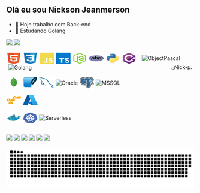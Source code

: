 ## Olá eu sou Nickson Jeanmerson

- 🔭 Hoje trabalho com Back-end
- 🌱 Estudando Golang
​          
<div>
  <a href="https://beacons.ai/nicksonjean">
    <img height="180em" src="https://github-readme-stats.vercel.app/api?username=nicksonjean&show_icons=true&theme=dracula&include_all_commits=true&count_private=true&custom_title=Estat%C3%ADsticas+de+Nickson+Jeanmerson&card_width=320" />
    <img height="180em" src="https://github-readme-stats.vercel.app/api/top-langs/?username=nicksonjean&layout=compact&lang_count=16&theme=dracula&custom_title=Linguagens+mais+usadas&card_width=387" />
  </a>
</div>
​
<div style="display: inline_block">
  <div>
    <div>
      <img align="center" alt="HTML5" title="HTML5" height="30" width="40" src="https://raw.githubusercontent.com/devicons/devicon/master/icons/html5/html5-original.svg">
      <img align="center" alt="CSS3" title="CSS3" height="30" width="40" src="https://raw.githubusercontent.com/devicons/devicon/master/icons/css3/css3-original.svg"> 
      <img align="center" alt="Js" title="JavaScript" height="30" width="40" src="https://raw.githubusercontent.com/devicons/devicon/master/icons/javascript/javascript-plain.svg">
      <img align="center" alt="Ts" title="TypeScript" height="30" width="40" src="https://raw.githubusercontent.com/devicons/devicon/master/icons/typescript/typescript-plain.svg">
      <img align="center" alt="Node" title="NodeJS" height="30" width="40" src="https://raw.githubusercontent.com/devicons/devicon/master/icons/nodejs/nodejs-original.svg">
      <img align="center" alt="PHP" title="PHP" height="30" width="40" src="https://raw.githubusercontent.com/devicons/devicon/master/icons/php/php-original.svg">
      <img align="center" alt="Python" title="Python" height="30" width="40" src="https://raw.githubusercontent.com/devicons/devicon/master/icons/python/python-original.svg">
      <img align="center" alt="CSharp" title="CSharp" height="30" width="40" src="https://raw.githubusercontent.com/devicons/devicon/master/icons/csharp/csharp-original.svg">
      <img align="center" alt="ObjectPascal" title="ObjectPascal" height="30" hspace="10" width="30" src="https://user-images.githubusercontent.com/3423282/123477765-e4013700-d5d4-11eb-876c-de9aab52153b.png">
      <img align="center" alt="Golang" title="Golang" height="30" hspace="5" width="30" src="https://assets.website-files.com/5f91be4e005cd64f4c7b491b/62323a2bfc3f0b4084866e66_GoLang%20One%20Color%20Blue.png">
      <img align="right" alt="Nick-pic" title="Nickson Jeanmerson" height="150" style="border-radius:50px;" src="https://cdn.discordapp.com/avatars/263806002653167619/e17e0928543beb6ffeac32fc970df2a1.webp?size=256">
    </div>    
    <br>
    <div>
      <img align="center" alt="MongoBD" title="MongoDB" height="30" width="40" src="https://raw.githubusercontent.com/devicons/devicon/master/icons/mongodb/mongodb-original.svg">
      <img align="center" alt="SQLite" title="SQLite" height="30" width="40" src="https://raw.githubusercontent.com/devicons/devicon/master/icons/sqlite/sqlite-original.svg">
      <img align="center" alt="MySQL" title="MySQL" height="30" width="40" src="https://raw.githubusercontent.com/devicons/devicon/master/icons/mysql/mysql-original.svg">
      <img align="center" alt="Oracle" title="Oracle" height="30" width="30" src="https://avatars.githubusercontent.com/u/94555368?s=280&v=4">
      <img align="center" alt="PostgreSQL" title="PostgreSQL" height="30" width="40" src="https://raw.githubusercontent.com/devicons/devicon/master/icons/postgresql/postgresql-original.svg">
      <img align="center" alt="MSSQL" title="Microsoft SQL Server" height="30" width="40" src="https://community.chocolatey.org/content/packageimages/sql-server-2019.15.0.2000.svg">
    </div>
    <br>
    <div>
      <img align="center" alt="AWS" title="AWS" height="30" width="40" src="https://raw.githubusercontent.com/devicons/devicon/master/icons/amazonwebservices/amazonwebservices-original.svg">
      <img align="center" alt="Azure" title="Azure" height="30" width="40" src="https://raw.githubusercontent.com/devicons/devicon/master/icons/azure/azure-original.svg">
    </div>
    <br>
    <div>
      <img align="center" alt="Docker" title="Docker" height="30" width="40" src="https://raw.githubusercontent.com/devicons/devicon/master/icons/docker/docker-original.svg">
      <img align="center" alt="Kubernetes" title="Kubernetes" height="30" width="40" src="https://raw.githubusercontent.com/devicons/devicon/master/icons/kubernetes/kubernetes-plain.svg">
      <img align="center" alt="Serverless" title="Serverless" height="30" width="40" src="https://www.svgrepo.com/show/354334/serverless.svg">
    </div>
  </div>
</div>

##

<div> 
  <a href = "mailto:nickson.jeanmerson@gmail.com"><img src="https://img.shields.io/badge/-Gmail-%23333?style=for-the-badge&logo=gmail&logoColor=white" target="_blank"></a>
  <a href="https://discordapp.com/users/263806002653167619" target="_blank"><img src="https://img.shields.io/badge/Discord-7289DA?style=for-the-badge&logo=discord&logoColor=white" target="_blank"></a> 
  <a href="https://www.linkedin.com/in/nickson-jeanmerson-96540942/" target="_blank"><img src="https://img.shields.io/badge/-LinkedIn-%230077B5?style=for-the-badge&logo=linkedin&logoColor=white" target="_blank"></a>
  <a href="https://www.facebook.com/nickson.jeanmerson" target="_blank"><img src="https://img.shields.io/badge/Facebook-1877F2?style=for-the-badge&logo=facebook&logoColor=white" target="_blank"></a>
  <a href="https://twitter.com/NicksonJean" target="_blank"><img src="https://img.shields.io/badge/Twitter-1DA1F2?style=for-the-badge&logo=twitter&logoColor=white" target="_blank"></a>
  <a href="https://visitorbadge.io/status?path=https%3A%2F%2Fgithub.com%2Fnicksonjean%2F"><img src="https://api.visitorbadge.io/api/visitors?path=https%3A%2F%2Fgithub.com%2Fnicksonjean%2F&label=VISITANTES&countColor=%23697689" /></a>
  
![Snake animation](https://github.com/nicksonjean/nicksonjean/blob/output/github-contribution-grid-snake.svg) 
  
</div>
